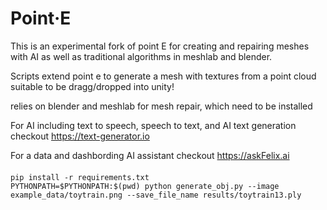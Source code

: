 # Point·E
This is an experimental fork of point E for creating and repairing meshes with AI as well as traditional algorithms in meshlab and blender.

Scripts extend point e to generate a mesh with textures from a point cloud suitable to be dragg/dropped into unity!


relies on blender and meshlab for mesh repair, which need to be installed

For AI including text to speech, speech to text, and AI text generation checkout https://text-generator.io

For a data and dashbording AI assistant checkout https://askFelix.ai

####


```shell
pip install -r requirements.txt
PYTHONPATH=$PYTHONPATH:$(pwd) python generate_obj.py --image example_data/toytrain.png --save_file_name results/toytrain13.ply 
```

